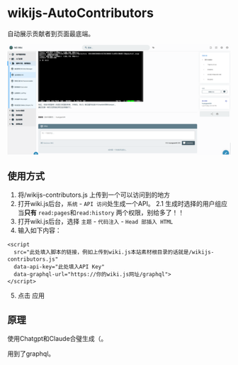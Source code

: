 # wikijs-AutoContributors
自动展示贡献者到页面最底端。

![样例照片](/example.png)

## 使用方式
1. 将/wikijs-contributors.js 上传到一个可以访问到的地方
2. 打开wiki.js后台，`系统` - `API 访问`处生成一个API。
2.1 生成时选择的用户组应当**只有** `read:pages`和`read:history` 两个权限，别给多了！！
3. 打开wiki.js后台，选择 `主题` - `代码注入` - `Head 部插入 HTML`
4. 输入如下内容：
```
<script
  src="此处填入脚本的链接，例如上传到wiki.js本站素材根目录的话就是/wikijs-contributors.js"
  data-api-key="此处填入API Key"
  data-graphql-url="https://你的wiki.js网址/graphql">
</script>
```
5. 点击 应用

## 原理
使用Chatgpt和Claude合璧生成（。

用到了graphql。